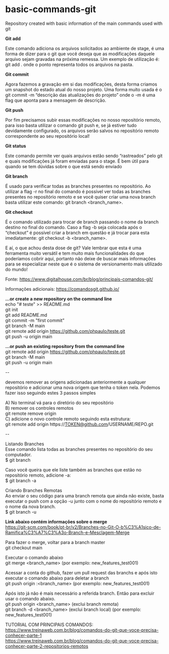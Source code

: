 # basic-commands-git
Repository created with basic information of the main commands used with git


**Git add**

Este comando adiciona os arquivos solicitados ao ambiente de stage, é uma forma de dizer para o git que você deseja que as modificações daquele arquivo sejam gravadas na próxima remessa. Um exemplo de utilização é: git add . onde o ponto representa todos os arquivos na pasta.

**Git commit**

Agora fazemos a gravação em si das modificações, desta forma criamos um snapshot do estado atual do nosso projeto. Uma forma muito usada é o git commit -m “descrição das atualizações do projeto” onde o -m é uma flag que aponta para a mensagem de descrição.

**Git push**

Por fim precisamos subir essas modificações no nosso repositório remoto, para isso basta utilizar o comando git push e, se já estiver tudo devidamente configurado, os arquivos serão salvos no repositório remoto correspondente ao seu repositório local!

**Git status**

Este comando permite ver quais arquivos estão sendo “rastreados” pelo git e quais modificações já foram enviadas para o stage. É bem útil para quando se tem dúvidas sobre o que está sendo enviado

**Git branch**

É usado para verificar todas as branches presentes no repositório. Ao utilizar a flag -r no final do comando é possível ver todas as branches presentes no repositório remoto e se você quiser criar uma nova branch basta utilizar este comando: git branch <branch_name>.

**Git checkout**

É o comando utilizado para trocar de branch passando o nome da branch destino no final do comando. Caso a flag -b seja colocada após o “checkout” é possível criar a branch em questão e já trocar para esta imediatamente: git checkout -b <branch_name>.

E aí, o que achou desta dose de git? Vale lembrar que esta é uma ferramenta muito versátil e tem muito mais funcionalidades do que poderíamos cobrir aqui, portanto não deixe de buscar mais informações para se especializar neste que é o sistema de versionamento mais utilizado do mundo!

Fonte: https://www.digitalhouse.com/br/blog/principais-comandos-git/

Informações adicionais:
https://comandosgit.github.io/

**…or create a new repository on the command line**  
echo "# teste" >> README.md  
git init  
git add README.md  
git commit -m "first commit"  
git branch -M main  
git remote add origin https://github.com/phpaulo/teste.git  
git push -u origin main  

**…or push an existing repository from the command line**  
git remote add origin https://github.com/phpaulo/teste.git  
git branch -M main  
git push -u origin main  

--

devemos remover as origens adicionadas anteriormente a qualquer repositório e adicionar uma nova origem que tenha o token nela. Podemos fazer isso seguindo estes 3 passos simples  

A) No terminal vá para o diretório do seu repositório  
B) remover os controles remotos  
git remote remove origin   
C) adicione o novo controle remoto seguindo esta estrutura:  
git remote add origin https://TOKEN@github.com/USERNAME/REPO.git
  

--

Listando Branches  
Esse comando lista todas as branches presentes no repositório do seu computador.    
$ git branch  

Caso você queira que ele liste também as branches que estão no repositório remoto, adicione -a:    
$ git branch -a  

Criando Branches Remotas  
Ao enviar o seu código para uma branch remota que ainda não existe, basta executar o push com a opção -u junto com o nome do repositório remoto e o nome da nova branch.  
$ git branch -u  

**Link abaixo contém informações sobre o merge**  
https://git-scm.com/book/pt-br/v2/Branches-no-Git-O-b%C3%A1sico-de-Ramifica%C3%A7%C3%A3o-Branch-e-Mesclagem-Merge

Para fazer o merge, voltar para a branch master  
git checkout main  

Executar o comando abaixo  
git merge <branch_name> (por exemplo: new_features_test001)  

Acessar a conta do github, fazer um pull request das branchs e após isto executar o comando abaixo para deletar a branch  
git push origin :<branch_name> (por exemplo: new_features_test001)

Após isto já não é mais necessário a referida branch. Então para excluir usar o comando abaixo.  
git push origin <branch_name>  (exclui branch remota)  
git branch -d <branch_name>    (exclui branch local) (por exemplo: new_features_test001)

  

TUTORIAL COM PRINCIPAIS COMANDOS:  
https://www.treinaweb.com.br/blog/comandos-do-git-que-voce-precisa-conhecer-parte-1  
https://www.treinaweb.com.br/blog/comandos-do-git-que-voce-precisa-conhecer-parte-2-repositorios-remotos
